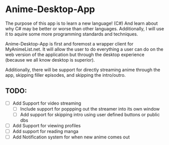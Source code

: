# Anime-Desktop-App

The purpose of this app is to learn a new language! (C#) And learn about why C# may be better or worse than other languages. Additionally, I will use it to aquire some more programming standards and techniques.

Anime-Desktop-App is first and foremost a wrapper client for MyAnimeList.net. It will allow the user to do everything a user can do on the web version of the application but through the desktop experience (because we all know desktop is superior).

Additionally, there will be support for directly streaming anime through the app, skipping filler episodes, and skipping the intro/outro.


## TODO:
- [ ] Add Support for video streaming
  - [ ] Include support for poppping out the streamer into its own window
  - [ ] Add support for skipping intro using user defined buttons or public dbs
- [ ] Add Support for viewing profiles
- [ ] Add support for reading manga
- [ ] Add Notification system for when new anime comes out
